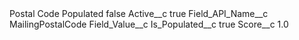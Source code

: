<?xml version="1.0" encoding="UTF-8"?>
<CustomMetadata xmlns="http://soap.sforce.com/2006/04/metadata" xmlns:xsi="http://www.w3.org/2001/XMLSchema-instance" xmlns:xsd="http://www.w3.org/2001/XMLSchema">
    <label>Postal Code Populated</label>
    <protected>false</protected>
    <values>
        <field>Active__c</field>
        <value xsi:type="xsd:boolean">true</value>
    </values>
    <values>
        <field>Field_API_Name__c</field>
        <value xsi:type="xsd:string">MailingPostalCode</value>
    </values>
    <values>
        <field>Field_Value__c</field>
        <value xsi:nil="true"/>
    </values>
    <values>
        <field>Is_Populated__c</field>
        <value xsi:type="xsd:boolean">true</value>
    </values>
    <values>
        <field>Score__c</field>
        <value xsi:type="xsd:double">1.0</value>
    </values>
</CustomMetadata>
